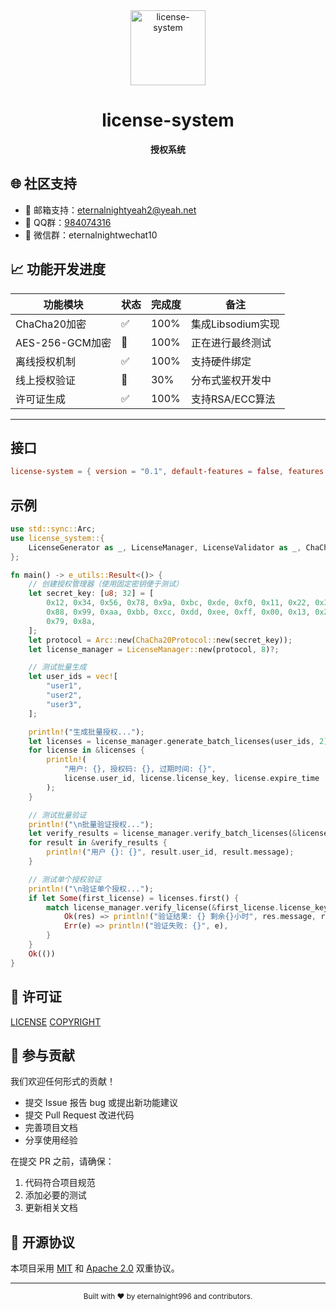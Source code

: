 <div align="center">
  <img src="assets/icon.ico" alt="license-system" width="120"/>
  <h1>license-system</h1>
  <p><strong>授权系统</strong></p>
</div>

## 🌐 社区支持

- 📮 邮箱支持：eternalnightyeah2@yeah.net
- 🐧 QQ群：[984074316](https://qm.qq.com/q/984074316)
- 👥 微信群：eternalnightwechat10


## 📈 功能开发进度

| 功能模块         | 状态  | 完成度 | 备注                 |
|------------------|-------|--------|----------------------|
| ChaCha20加密     | ✅    | 100%   | 集成Libsodium实现    |
| AES-256-GCM加密  | 🔄    | 100%    | 正在进行最终测试     |
| 离线授权机制     | ✅    | 100%   | 支持硬件绑定         |
| 线上授权验证     | 🔄    | 30%    | 分布式鉴权开发中     |
| 许可证生成       | ✅    | 100%   | 支持RSA/ECC算法      |

---

## 接口
```toml
license-system = { version = "0.1", default-features = false, features = ["chacha20","aes256gcm"] }
```

## 示例
```rust
use std::sync::Arc;
use license_system::{
    LicenseGenerator as _, LicenseManager, LicenseValidator as _, ChaCha20Protocol,
};

fn main() -> e_utils::Result<()> {
    // 创建授权管理器（使用固定密钥便于测试）
    let secret_key: [u8; 32] = [
        0x12, 0x34, 0x56, 0x78, 0x9a, 0xbc, 0xde, 0xf0, 0x11, 0x22, 0x33, 0x44, 0x55, 0x66, 0x77,
        0x88, 0x99, 0xaa, 0xbb, 0xcc, 0xdd, 0xee, 0xff, 0x00, 0x13, 0x24, 0x35, 0x46, 0x57, 0x68,
        0x79, 0x8a,
    ];
    let protocol = Arc::new(ChaCha20Protocol::new(secret_key));
    let license_manager = LicenseManager::new(protocol, 8)?;

    // 测试批量生成
    let user_ids = vec![
        "user1",
        "user2",
        "user3",
    ];

    println!("生成批量授权...");
    let licenses = license_manager.generate_batch_licenses(user_ids, 2)?;
    for license in &licenses {
        println!(
            "用户: {}, 授权码: {}, 过期时间: {}",
            license.user_id, license.license_key, license.expire_time
        );
    }

    // 测试批量验证
    println!("\n批量验证授权...");
    let verify_results = license_manager.verify_batch_licenses(&licenses)?;
    for result in &verify_results {
        println!("用户 {}: {}", result.user_id, result.message);
    }

    // 测试单个授权验证
    println!("\n验证单个授权...");
    if let Some(first_license) = licenses.first() {
        match license_manager.verify_license(&first_license.license_key) {
            Ok(res) => println!("验证结果: {} 剩余{}小时", res.message, res.days_remaining),
            Err(e) => println!("验证失败: {}", e),
        }
    }
    Ok(())
}
```

## 📜 许可证

[LICENSE](LICENSE)
[COPYRIGHT](COPYRIGHT)

## 🤝 参与贡献

我们欢迎任何形式的贡献！

- 提交 Issue 报告 bug 或提出新功能建议
- 提交 Pull Request 改进代码
- 完善项目文档
- 分享使用经验

在提交 PR 之前，请确保：
1. 代码符合项目规范
2. 添加必要的测试
3. 更新相关文档

## 📜 开源协议

本项目采用 [MIT](LICENSE-MIT) 和 [Apache 2.0](LICENSE-APACHE) 双重协议。

---

<div align="center">
  <sub>Built with ❤️ by eternalnight996 and contributors.</sub>
</div>